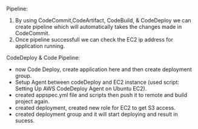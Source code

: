 Pipeline:

1. By using CodeCommit,CodeArtifact, CodeBuild, & CodeDeploy we can create pipeline which will automatically takes the changes made in CodeCommit.
2. Once pipeline successfull we can check the EC2 ip address for application running.


CodeDeploy & Code Pipeline:

- now Code Deploy, create application here and then create deployment group.
- Setup Agent between codeDeploy and EC2 instance (used script: Setting Up AWS CodeDeploy Agent on Ubuntu EC2).
- created appspec.yml file and scripts then push it to remote and build project again.
- created deployment, created new role for EC2 to get S3 access.
- created deployment group and it will start deploying and result in sucess.

